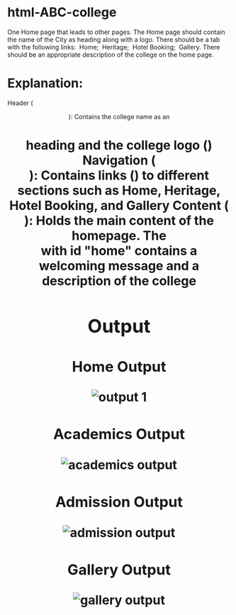 # html-ABC-college

One Home page that leads to other pages. The Home page should contain the name of the City as heading along with a logo. There should be a tab with the following links:
 Home;
 Heritage;
 Hotel Booking;
 Gallery.
There should be an appropriate description of the college on the home page.

# Explanation:

Header (<header>): Contains the college name as an <h1> heading and the college logo (<img>)
Navigation (<nav>): Contains links (<a>) to different sections such as Home, Heritage, Hotel Booking, and Gallery
Content (<div class="container">): Holds the main content of the homepage. The <section> with id "home" contains a welcoming message and a description of the college

## Output

# Home Output

![output 1](https://github.com/parsh2004/html-ABC-college/assets/95388047/a1ad0324-61a5-4333-9958-530b48f9eb94)

# Academics Output

![academics output](https://github.com/parsh2004/html-ABC-college/assets/95388047/2f39d016-ebb9-49f1-b60a-7c04148fe6cf)

# Admission Output

![admission output](https://github.com/parsh2004/html-ABC-college/assets/95388047/f271e2d1-f106-429e-b5b6-2e5f7f3a4047)

# Gallery Output

![gallery output](https://github.com/parsh2004/html-ABC-college/assets/95388047/9106d340-7584-45e9-b100-85620e5b33a3)
